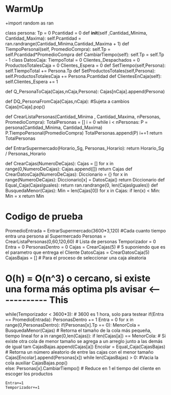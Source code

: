 # WarmUp
+import random as ran

class persona:
    Tp = 0
    Pcantidad = 0
    def __init__(self ,Cantidad_Minima, Cantidad_Maxima):
        self.Pcantidad = ran.randrange(Cantidad_Minima,Cantidad_Maxima + 1)
    def TiempoPersonal(self, PromedioCompra):
        self.Tp = self.Pcantidad*PromedioCompra
    def CambiarTiempo(self):
        self.Tp = self.Tp - 1
class DatosCaja:
    TiempoTotal = 0
    Clientes_Despachados = 0
    ProductosTotalesCaja = 0
    Clientes_Espera = 0
    def SetTiempo(self,Persona):
        self.TiempoTotal += Persona.Tp
    def SetProductosTotales(self,Persona):
        self.ProductosTotalesCaja += Persona.Pcantidad
    def ClientesEnCaja(self):
        self.Clientes_Espera += 1

def Q_PersonaToCaja(Cajas,nCaja,Persona):
    Cajas[nCaja].append(Persona)

def DQ_PersonaFromCaja(Cajas,nCaja): #Sujeta a cambios
    Cajas[nCaja].pop()

def CrearListaPersonas(Cantidad_Minima , Cantidad_Maxima, nPersonas, PromedioCompra):
    TotalPersonas = []
    i = 0
    while i < nPersonas:
        P = persona(Cantidad_Minima, Cantidad_Maxima)
        P.TiempoPersonal(PromedioCompra)
        TotalPersonas.append(P)
        i+=1
    return TotalPersonas

def EntrarSupermercado(Horario_Sg, Personas_Horario):
    return Horario_Sg / Personas_Horario

def CrearCajas(NumeroDeCajas):
    Cajas = []
    for x in range(0,NumeroDeCajas):
        Cajas.append([])
    return Cajas
def CrearDatosCaja(NumeroDeCajas):
    Diccionario = {}
    for x in range(NumeroDeCajas):
        Diccionario[x] = DatosCaja()
    return Diccionario
def Equal_Caja(CajasIguales):
    return ran.randrange(0, len(CajasIguales))
def BusquedaMenor(Cajas):
    Min = len(Cajas[0])
    for x in Cajas:
        if len(x) < Min:
            Min = x
    return Min
# Codigo de prueba
PromedioEntrada = EntrarSupermercado(3600*3,120) #Cada cuanto tiempo entra una persona al Supermercado
Personas = CrearListaPersonas(0,60,120,60) # Lista de personas
Temporizador = 0
Entra = 0
PersonasDentro = 0
Cajas = CrearCajas(5) # 5 suponiendo que es el parametro que entrega el Cliente
DatosCajas = CrearDatosCaja(5)
CajasBajas = [] # Para el proceso de seleccionar una caja aleatoria 

# O(h) = O(n^3) o cercano, si existe una forma más optima pls avisar <------------ This 
while(Temporizador < 3600*3): # 3600 es 1 hora, solo para testear
    if(Entra == PromedioEntrada):
        PersonasDentro += 1
        Entra = 0
    for x in range(0,PersonasDentro):
        if(Personas[x].Tp == 0):
            MenorCola = BusquedaMenor(Cajas) # Retorna el tamaño de la cola más pequeña, tiempo lineal
            for a in range(0,len(Cajas)):
                if len(Cajas[a]) == MenorCola: # Si existe otra cola de menor tamaño se agrega a un arreglo junto a las demás de igual tam
                    CajasBajas.append(Cajas[a])
            Encolar = Equal_Caja(CajasBajas) # Retorna un número aleatorio de entre las cajas con el menor tamaño
            Cajas[Encolar].append(Personas[x])
            while len(CajasBajas) > 0: #Vacia la cola auxiliar
                CajasBajas.pop()              
        else:
            Personas[x].CambiarTiempo() # Reduce en 1 el tiempo del cliente en escoger los productos

    Entra+=1
    Temporizador+=1
